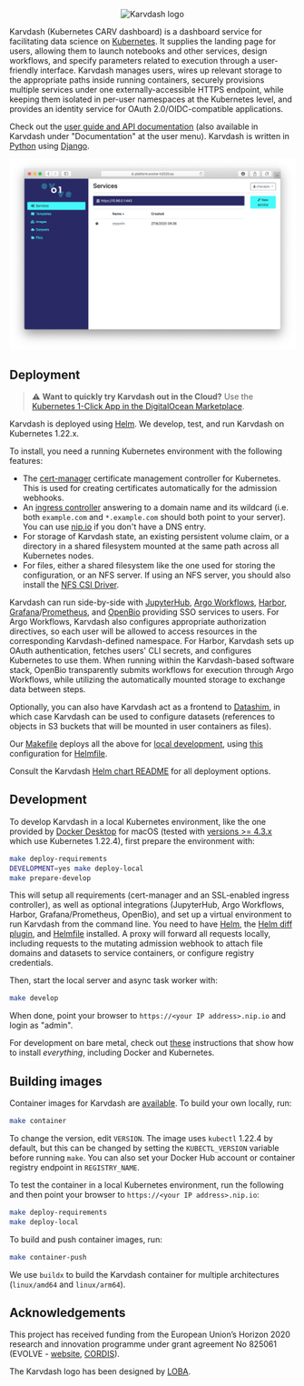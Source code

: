 <p align="center">
  <img src="https://github.com/CARV-ICS-FORTH/karvdash/raw/master/docs/images/karvdash-blue.png" alt="Karvdash logo" width="320">
</p>

Karvdash (Kubernetes CARV dashboard) is a dashboard service for facilitating data science on [Kubernetes](https://kubernetes.io). It supplies the landing page for users, allowing them to launch notebooks and other services, design workflows, and specify parameters related to execution through a user-friendly interface. Karvdash manages users, wires up relevant storage to the appropriate paths inside running containers, securely provisions multiple services under one externally-accessible HTTPS endpoint, while keeping them isolated in per-user namespaces at the Kubernetes level, and provides an identity service for OAuth 2.0/OIDC-compatible applications.

Check out the [user guide and API documentation](https://carv-ics-forth.github.io/karvdash/) (also available in Karvdash under "Documentation" at the user menu). Karvdash is written in [Python](https://www.python.org) using [Django](https://www.djangoproject.com).

![Karvdash services screen](https://github.com/CARV-ICS-FORTH/karvdash/raw/master/docs/images/services-screen.png)

## Deployment

> :warning: **Want to quickly try Karvdash out in the Cloud?** Use the [Kubernetes 1-Click App in the DigitalOcean Marketplace](https://marketplace.digitalocean.com/apps/karvdash?refcode=880f14eedb3a).

Karvdash is deployed using [Helm](https://helm.sh). We develop, test, and run Karvdash on Kubernetes 1.22.x.

To install, you need a running Kubernetes environment with the following features:
* The [cert-manager](https://cert-manager.io) certificate management controller for Kubernetes. This is used for creating certificates automatically for the admission webhooks.
* An [ingress controller](https://kubernetes.github.io/ingress-nginx/) answering to a domain name and its wildcard (i.e. both `example.com` and `*.example.com` should both point to your server). You can use [nip.io](http://nip.io) if you don't have a DNS entry.
* For storage of Karvdash state, an existing persistent volume claim, or a directory in a shared filesystem mounted at the same path across all Kubernetes nodes.
* For files, either a shared filesystem like the one used for storing the configuration, or an NFS server. If using an NFS server, you should also install the [NFS CSI Driver](https://github.com/kubernetes-csi/csi-driver-nfs).

Karvdash can run side-by-side with [JupyterHub](https://jupyter.org/hub), [Argo Workflows](https://argoproj.github.io/workflows), [Harbor](https://goharbor.io), [Grafana](https://grafana.com)/[Prometheus](https://prometheus.io), and [OpenBio](https://github.com/kantale/OpenBio.eu) providing SSO services to users. For Argo Workflows, Karvdash also configures appropriate authorization directives, so each user will be allowed to access resources in the corresponding Karvdash-defined namespace. For Harbor, Karvdash sets up OAuth authentication, fetches users' CLI secrets, and configures Kubernetes to use them. When running within the Karvdash-based software stack, OpenBio transparently submits workflows for execution through Argo Workflows, while utilizing the automatically mounted storage to exchange data between steps.

Optionally, you can also have Karvdash act as a frontend to [Datashim](https://github.com/datashim-io/datashim), in which case Karvdash can be used to configure datasets (references to objects in S3 buckets that will be mounted in user containers as files).

Our [Makefile](https://github.com/CARV-ICS-FORTH/karvdash/blob/master/Makefile) deploys all the above for [local development](#Development), using [this](https://github.com/CARV-ICS-FORTH/karvdash/blob/master/helmfile.yaml) configuration for [Helmfile](https://github.com/roboll/helmfile).

Consult the Karvdash [Helm chart README](https://github.com/CARV-ICS-FORTH/karvdash/blob/master/chart/karvdash/README.md) for all deployment options.

## Development

To develop Karvdash in a local Kubernetes environment, like the one provided by [Docker Desktop](https://www.docker.com/products/docker-desktop) for macOS (tested with [versions >= 4.3.x](https://docs.docker.com/docker-for-mac/release-notes/) which use Kubernetes 1.22.4), first prepare the environment with:
```bash
make deploy-requirements
DEVELOPMENT=yes make deploy-local
make prepare-develop
```

This will setup all requirements (cert-manager and an SSL-enabled ingress controller), as well as optional integrations (JupyterHub, Argo Workflows, Harbor, Grafana/Prometheus, OpenBio), and set up a virtual environment to run Karvdash from the command line. You need to have [Helm](https://helm.sh), the [Helm diff plugin](https://github.com/databus23/helm-diff), and [Helmfile](https://github.com/roboll/helmfile) installed. A proxy will forward all requests locally, including requests to the mutating admission webhook to attach file domains and datasets to service containers, or configure registry credentials.

Then, start the local server and async task worker with:
```bash
make develop
```

When done, point your browser to `https://<your IP address>.nip.io` and login as "admin".

For development on bare metal, check out [these](https://github.com/CARV-ICS-FORTH/karvdash/blob/master/INSTALL.md) instructions that show how to install *everything*, including Docker and Kubernetes.

## Building images

Container images for Karvdash are [available](https://hub.docker.com/r/carvicsforth/karvdash). To build your own locally, run:
```bash
make container
```

To change the version, edit `VERSION`. The image uses `kubectl` 1.22.4 by default, but this can be changed by setting the `KUBECTL_VERSION` variable before running `make`. You can also set your Docker Hub account or container registry endpoint in `REGISTRY_NAME`.

To test the container in a local Kubernetes environment, run the following and then point your browser to `https://<your IP address>.nip.io`:
```bash
make deploy-requirements
make deploy-local
```

To build and push container images, run:
```bash
make container-push
```

We use `buildx` to build the Karvdash container for multiple architectures (`linux/amd64` and `linux/arm64`).

## Acknowledgements

This project has received funding from the European Union’s Horizon 2020 research and innovation programme under grant agreement No 825061 (EVOLVE - [website](https://www.evolve-h2020.eu), [CORDIS](https://cordis.europa.eu/project/id/825061)).

The Karvdash logo has been designed by [LOBA](https://www.loba.com).
